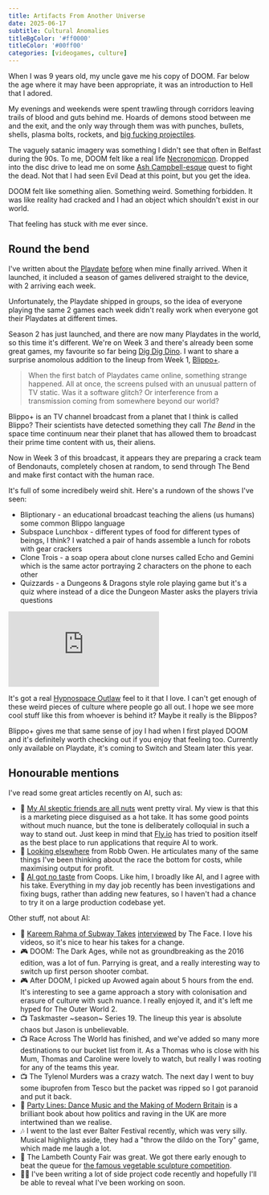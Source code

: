 ```yaml
---
title: Artifacts From Another Universe
date: 2025-06-17
subtitle: Cultural Anomalies
titleBgColor: '#ff0000'
titleColor: '#00ff00'
categories: [videogames, culture]
---
```


When I was 9 years old, my uncle gave me his copy of DOOM. Far below the age where it may have been appropriate, it was an introduction to Hell that I adored.

My evenings and weekends were spent trawling through corridors leaving trails of blood and guts behind me. Hoards of demons stood between me and the exit, and the only way through them was with punches, bullets, shells, plasma bolts, rockets, and [big fucking projectiles](https://doom.fandom.com/wiki/BFG9000).

The vaguely satanic imagery was something I didn't see that often in Belfast during the 90s. To me, DOOM felt like a real life [Necronomicon](https://en.wikipedia.org/wiki/Necronomicon). Dropped into the disc drive to lead me on some [Ash Campbell-esque](https://evildead.fandom.com/wiki/Necronomicon_Ex-Mortis) quest to fight the dead. Not that I had seen Evil Dead at this point, but you get the idea.

DOOM felt like something alien. Something weird. Something forbidden. It was like reality had cracked and I had an object which shouldn't exist in our world.

That feeling has stuck with me ever since.

## Round the bend

I've written about the [Playdate](https://play.date/) [before](/blog/surprise-and-delight) when mine finally arrived. When it launched, it included a season of games delivered straight to the device, with 2 arriving each week.

Unfortunately, the Playdate shipped in groups, so the idea of everyone playing the same 2 games each week didn't really work when everyone got their Playdates at different times.

Season 2 has just launched, and there are now many Playdates in the world, so this time it's different. We're on Week 3 and there's already been some great games, my favourite so far being [Dig Dig Dino](https://play.date/games/dig-dig-dino/). I want to share a surprise anomolous addition to the lineup from Week 1, [Blippo+](https://play.date/games/blippo/).

> When the first batch of Playdates came online, something strange happened. All at once, the screens pulsed with an unusual pattern of TV static. Was it a software glitch? Or interference from a transmission coming from somewhere beyond our world?

Blippo+ is an TV channel broadcast from a planet that I think is called Blippo? Their scientists have detected something they call _The Bend_ in the space time continuum near their planet that has allowed them to broadcast their prime time content with us, their aliens.

Now in Week 3 of this broadcast, it appears they are preparing a crack team of Bendonauts, completely chosen at random, to send through The Bend and make first contact with the human race.

It's full of some incredibely weird shit. Here's a rundown of the shows I've seen:

- Bliptionary - an educational broadcast teaching the aliens (us humans) some common Blippo language
- Subspace Lunchbox - different types of food for different types of beings, I think? I watched a pair of hands assemble a lunch for robots with gear crackers
- Clone Trois - a soap opera about clone nurses called Echo and Gemini which is the same actor portraying 2 characters on the phone to each other
- Quizzards - a Dungeons & Dragons style role playing game but it's a quiz where instead of a dice the Dungeon Master asks the players trivia questions

<iframe src="https://www.youtube.com/embed/aKTXT_0RlFM?si=vr2cH3l_GLJ47zv7" title="YouTube video player" frameborder="0" allow="accelerometer; autoplay; clipboard-write; encrypted-media; gyroscope; picture-in-picture; web-share" referrerpolicy="strict-origin-when-cross-origin" allowfullscreen></iframe>

It's got a real [Hypnospace Outlaw](https://www.hypnospace.net/) feel to it that I love. I can't get enough of these weird pieces of culture where people go all out. I hope we see more cool stuff like this from whoever is behind it? Maybe it really is the Blippos?

Blippo+ gives me that same sense of joy I had when I first played DOOM and it's definitely worth checking out if you enjoy that feeling too. Currently only available on Playdate, it's coming to Switch and Steam later this year.

## Honourable mentions

I've read some great articles recently on AI, such as:

- 🔗 [My AI skeptic friends are all nuts](https://fly.io/blog/youre-all-nuts/) went pretty viral. My view is that this is a marketing piece disguised as a hot take. It has some good points without much nuance, but the tone is deliberately colloquial in such a way to stand out. Just keep in mind that [Fly.io](https://fly.io/) has tried to position itself as the best place to run applications that require AI to work.
- 🔗 [Looking elsewhere](https://robbowen.digital/wrote-about/looking-elsewhere/) from Robb Owen. He articulates many of the same things I've been thinking about the race the bottom for costs, while maximising output for profit.
- 🔗 [AI got no taste](https://coops.dev/ai-got-no-taste) from Coops. Like him, I broadly like AI, and I agree with his take. Everything in my day job recently has been investigations and fixing bugs, rather than adding new features, so I haven't had a chance to try it on a large production codebase yet.

Other stuff, not about AI:

- 🔗 [Kareem Rahma of Subway Takes](https://www.instagram.com/subwaytakes/) [interviewed](https://theface.com/culture/kareem-rahma-interview-2025-subway-takes-latest-episode-tiktok) by The Face. I love his videos, so it's nice to hear his takes for a change.
- 🎮 DOOM: The Dark Ages, while not as groundbreaking as the 2016 edition, was a lot of fun. Parrying is great, and a really interesting way to switch up first person shooter combat.
- 🎮 After DOOM, I picked up Avowed again about 5 hours from the end. It's interesting to see a game approach a story with colonisation and erasure of culture with such nuance. I really enjoyed it, and it's left me hyped for The Outer World 2.
- 📺 Taskmaster ~season~ Series 19. The lineup this year is absolute chaos but Jason is unbelievable.
- 📺 Race Across The World has finished, and we've added so many more destinations to our bucket list from it. As a Thomas who is close with his Mum, Thomas and Caroline were lovely to watch, but really I was rooting for any of the teams this year.
- 📺 The Tylenol Murders was a crazy watch. The next day I went to buy some ibuprofen from Tesco but the packet was ripped so I got paranoid and put it back.
- 📖 [Party Lines: Dance Music and the Making of Modern Britain](https://uk.bookshop.org/p/books/party-lines-dance-music-and-the-making-of-modern-britain-ed-gillett/7415062?ean=9781529070651) is a brilliant book about how politics and raving in the UK are more intertwined than we realise.
- 🎶 I went to the last ever Balter Festival recently, which was very silly. Musical highlights aside, they had a "throw the dildo on the Tory" game, which made me laugh a lot.
- 🌽 The Lambeth County Fair was great. We got there early enough to beat the queue for [the famous vegetable sculpture competition](https://www.timeout.com/london/news/all-of-the-best-vegetable-sculptures-from-the-lambeth-country-show-2025-061125).
- 🧑‍💻 I've been writing a lot of side project code recently and hopefully I'll be able to reveal what I've been working on soon.
